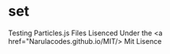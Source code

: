 # set
Testing Particles.js Files 
Lisenced Under the <a href="Narulacodes.github.io/MIT/> Mit Lisence </a>
